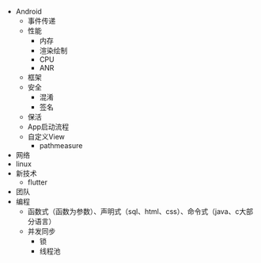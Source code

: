 - Android
  - 事件传递
  - 性能
    - 内存
    - 渲染绘制
    - CPU
    - ANR
  - 框架
  - 安全
    - 混淆
    - 签名
  - 保活
  - App启动流程
  - 自定义View
    - pathmeasure
- 网络
- linux
- 新技术
  - flutter
- 团队
- 编程
  - 函数式（函数为参数）、声明式（sql、html、css）、命令式（java、c大部分语言）
  - 并发同步
    - 锁
    - 线程池